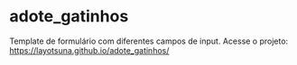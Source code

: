 # adote_gatinhos
Template de formulário com diferentes campos de input.
Acesse o projeto: https://layotsuna.github.io/adote_gatinhos/
